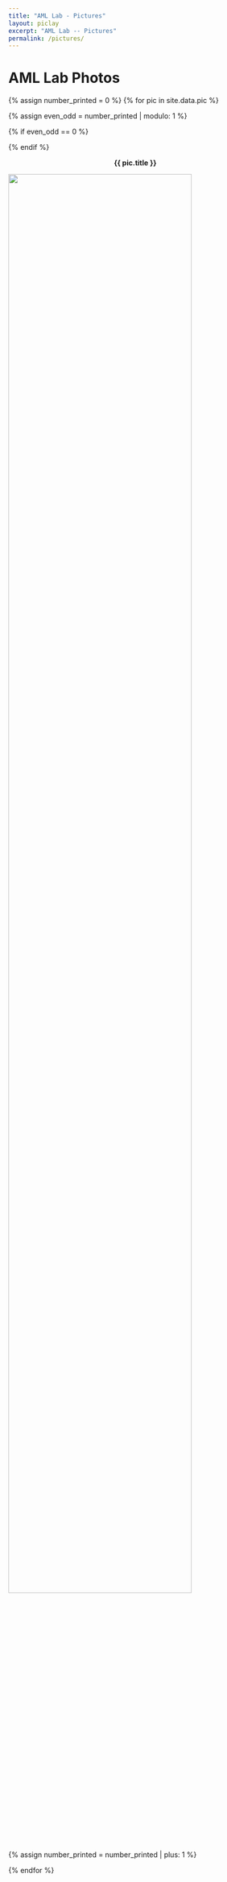 ```yaml
---
title: "AML Lab - Pictures"
layout: piclay
excerpt: "AML Lab -- Pictures"
permalink: /pictures/
---
```


# AML Lab Photos

{% assign number_printed = 0 %}
{% for pic in site.data.pic %}

{% assign even_odd = number_printed | modulo: 1  %} 

{% if even_odd == 0 %}
<div class="row">
{% endif %}
<div class="picpage">
<p style= "text-align:center">
<b>{{ pic.title }}</b><br>
</p>
<img src="{{ site.url }}{{ site.baseurl }}/images/picpic/{{ pic.image }}" width="85%" />
</div>
  
{% assign number_printed = number_printed | plus: 1 %}
  
</div>

{% endfor %}


<p> &nbsp; </p>



[//]: # (No pictures yet. We will update our activity photos in the future.)

[//]: # ()
[//]: # ()
[//]: # (<div markdown="0" id="carousel" class="carousel slide" data-ride="carousel" data-interval="4000" data-pause="hover" >)

[//]: # (    <!-- Menu -->)

[//]: # (    <ol class="carousel-indicators">)

[//]: # (        <li data-target="#carousel" data-slide-to="0" class="active"></li>)

[//]: # (        <li data-target="#carousel" data-slide-to="1"></li>)

[//]: # (    </ol>)

[//]: # ()
[//]: # (    <!-- Items -->)

[//]: # (    <div class="carousel-inner" markdown="0">)

[//]: # (        <div class="item active">)

[//]: # (            <img src="{{ site.url }}{{ site.baseurl }}/images/homepic/cityu.jpg" alt="Slide 1" />)

[//]: # (        </div>)

[//]: # (        <div class="item">)

[//]: # (            <img src="{{ site.url }}{{ site.baseurl }}/images/homepic/cityu1.jpg" alt="Slide 2" />)

[//]: # (        </div>)

[//]: # (    </div>)

[//]: # (  <a class="left carousel-control" href="#carousel" role="button" data-slide="prev">)

[//]: # (    <span class="glyphicon glyphicon-chevron-left" aria-hidden="true"></span>)

[//]: # (    <span class="sr-only">Previous</span>)

[//]: # (  </a>)

[//]: # (  <a class="right carousel-control" href="#carousel" role="button" data-slide="next">)

[//]: # (    <span class="glyphicon glyphicon-chevron-right" aria-hidden="true"></span>)

[//]: # (    <span class="sr-only">Next</span>)

[//]: # (  </a>)

[//]: # (</div>)

[//]: # (Jump to: [Leiden]&#40;#leiden&#41;, [ETHZ]&#40;#ethz&#41;, [Cornell]&#40;#cornell&#41;, [St Andrews]&#40;#st-andrews&#41;)


[//]: # (## Leiden)

[//]: # (#### Timelapse of our STM assembling [&#40;see LION news item&#41;]&#40;https://www.physics.leidenuniv.nl/index.php?id=11573&news=867&type=lion&ln=EN&#41;:)

[//]: # (<iframe width="560" height="315" src="https://www.youtube.com/embed/3iKvUMv1h5A" frameborder="0" allowfullscreen></iframe>)

[//]: # ()
[//]: # (#### Gallery)

[//]: # (&#40;Right-click *'view image'* to see a larger image.&#41;)

[//]: # ({% assign number_printed = 0 %})

[//]: # ({% for pic in site.data.pictures_Leiden %})

[//]: # ()
[//]: # ({% assign even_odd = number_printed | modulo: 4 %})

[//]: # ()
[//]: # ({% if even_odd == 0 %})

[//]: # (<div class="row">)

[//]: # ({% endif %})

[//]: # ()
[//]: # (<div class="col-sm-3 clearfix">)

[//]: # (<img src="{{ site.url }}{{ site.baseurl }}/images/picpic/Gallery/{{ pic.image }}" class="img-responsive" width="95%" style="float: left" />)

[//]: # (</div>)

[//]: # ()
[//]: # ({% assign number_printed = number_printed | plus: 1 %})

[//]: # ()
[//]: # ({% if even_odd > 2 %})

[//]: # (</div>)

[//]: # ({% endif %})

[//]: # ()
[//]: # ()
[//]: # ({% endfor %})

[//]: # ()
[//]: # ({% assign even_odd = number_printed | modulo: 4 %})

[//]: # ({% if even_odd == 1 %})

[//]: # (</div>)

[//]: # ({% endif %})

[//]: # ()
[//]: # ({% if even_odd == 2 %})

[//]: # (</div>)

[//]: # ({% endif %})

[//]: # ()
[//]: # ({% if even_odd == 3 %})

[//]: # (</div>)

[//]: # ({% endif %})

[//]: # ()
[//]: # (<p> &nbsp; </p>)

[//]: # ()
[//]: # (First advertisement.)

[//]: # (<figure>)

[//]: # (<img src="{{ site.url }}{{ site.baseurl }}/images/picpic/WebpageLeiden_red.jpg" width="60%" >)

[//]: # (</figure>)

[//]: # ()
[//]: # ()
[//]: # (## ETHZ)

[//]: # (From the [group of Andreas Wallraff]&#40;http://www.qudev.ethz.ch/&#41;.)

[//]: # (<figure>)

[//]: # (<img src="{{ site.url }}{{ site.baseurl }}/images/picpic/WebpageETH_red.jpg" width="60%">)

[//]: # (</figure>)

[//]: # ()
[//]: # (## Cornell)

[//]: # (From the [group of Seamus JC Davis]&#40;http://davisgroup.lassp.cornell.edu&#41;.)

[//]: # (<figure>)

[//]: # (<img src="{{ site.url }}{{ site.baseurl }}/images/picpic/WebpageCornell_red.jpg" width="60%">)

[//]: # (</figure>)

[//]: # ()
[//]: # (## St Andrews)

[//]: # (From the [group of Felix Baumberger]&#40;http://dqmp.unige.ch/baumberger/&#41; &#40;now at University of Geneva&#41;.)

[//]: # (<figure>)

[//]: # (<img src="{{ site.url }}{{ site.baseurl }}/images/picpic/WebpageSTA_red.jpg" width="60%">)

[//]: # (</figure>)


